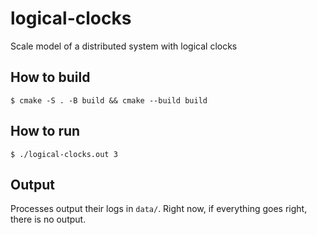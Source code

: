 # logical-clocks
Scale model of a distributed system with logical clocks


## How to build

```console
$ cmake -S . -B build && cmake --build build
```

## How to run

```console
$ ./logical-clocks.out 3
```

## Output

Processes output their logs in `data/`. Right now, if everything goes right, there is no output.
